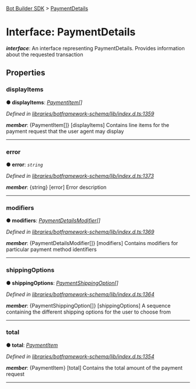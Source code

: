 [Bot Builder SDK](../README.md) > [PaymentDetails](../interfaces/botbuilder.paymentdetails.md)



# Interface: PaymentDetails

*__interface__*: An interface representing PaymentDetails. Provides information about the requested transaction



## Properties
<a id="displayitems"></a>

###  displayItems

**●  displayItems**:  *[PaymentItem](botbuilder.paymentitem.md)[]* 

*Defined in [libraries/botframework-schema/lib/index.d.ts:1359](https://github.com/Microsoft/botbuilder-js/blob/f596b7c/libraries/botframework-schema/lib/index.d.ts#L1359)*


*__member__*: {PaymentItem[]} [displayItems] Contains line items for the payment request that the user agent may display





___

<a id="error"></a>

###  error

**●  error**:  *`string`* 

*Defined in [libraries/botframework-schema/lib/index.d.ts:1373](https://github.com/Microsoft/botbuilder-js/blob/f596b7c/libraries/botframework-schema/lib/index.d.ts#L1373)*


*__member__*: {string} [error] Error description





___

<a id="modifiers"></a>

###  modifiers

**●  modifiers**:  *[PaymentDetailsModifier](botbuilder.paymentdetailsmodifier.md)[]* 

*Defined in [libraries/botframework-schema/lib/index.d.ts:1369](https://github.com/Microsoft/botbuilder-js/blob/f596b7c/libraries/botframework-schema/lib/index.d.ts#L1369)*


*__member__*: {PaymentDetailsModifier[]} [modifiers] Contains modifiers for particular payment method identifiers





___

<a id="shippingoptions"></a>

###  shippingOptions

**●  shippingOptions**:  *[PaymentShippingOption](botbuilder.paymentshippingoption.md)[]* 

*Defined in [libraries/botframework-schema/lib/index.d.ts:1364](https://github.com/Microsoft/botbuilder-js/blob/f596b7c/libraries/botframework-schema/lib/index.d.ts#L1364)*


*__member__*: {PaymentShippingOption[]} [shippingOptions] A sequence containing the different shipping options for the user to choose from





___

<a id="total"></a>

###  total

**●  total**:  *[PaymentItem](botbuilder.paymentitem.md)* 

*Defined in [libraries/botframework-schema/lib/index.d.ts:1354](https://github.com/Microsoft/botbuilder-js/blob/f596b7c/libraries/botframework-schema/lib/index.d.ts#L1354)*


*__member__*: {PaymentItem} [total] Contains the total amount of the payment request





___


